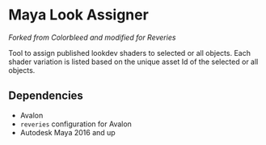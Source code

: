 # Maya Look Assigner

*Forked from Colorbleed and modified for Reveries*

Tool to assign published lookdev shaders to selected or all objects.
Each shader variation is listed based on the unique asset Id of the
selected or all objects.

## Dependencies
* Avalon
* `reveries` configuration for Avalon
* Autodesk Maya 2016 and up
